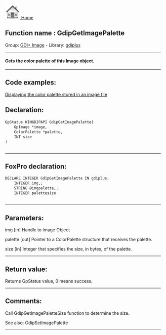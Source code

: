[<img src="../../images/home.png"> Home ](https://github.com/VFPX/Win32API)  

## Function name : GdipGetImagePalette
Group: [GDI+ Image](../../functions_group.md#GDIplus_Image)  -  Library: [gdiplus](../../libraries.md#gdiplus)  
***  


#### Gets the color palette of this Image object.
***  


## Code examples:
[Displaying the color palette stored in an image file](../../samples/sample_529.md)  

## Declaration:
```foxpro  
GpStatus WINGDIPAPI GdipGetImagePalette(
	GpImage *image,
	ColorPalette *palette,
	INT size
)
  
```  
***  


## FoxPro declaration:
```foxpro  
DECLARE INTEGER GdipGetImagePalette IN gdiplus;
	INTEGER img,;
	STRING @imgpalette,;
	INTEGER palettesize
  
```  
***  


## Parameters:
img
[in] Handle to Image Object

palette
[out] Pointer to a ColorPalette structure that receives the palette. 

size
[in] Integer that specifies the size, in bytes, of the palette.  
***  


## Return value:
Returns GpStatus value, 0 means success.  
***  


## Comments:
Call GdipGetImagePaletteSize function to determine the size.  
  
See also: GdipSetImagePalette   
  
***  

